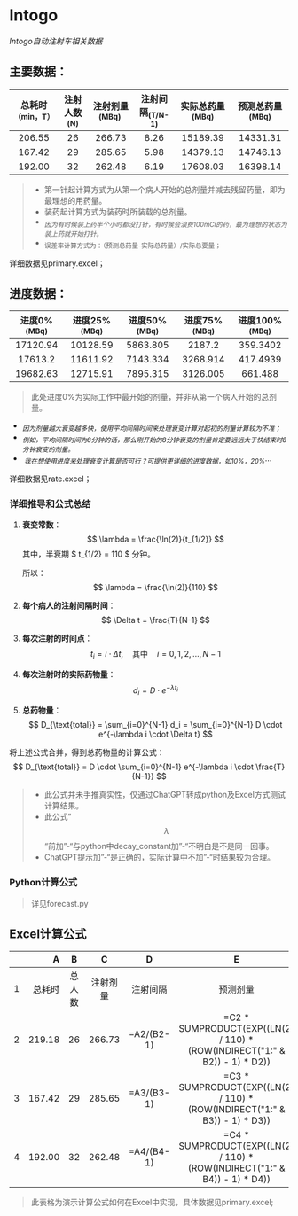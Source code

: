 # Intogo

*Intogo自动注射车相关数据*

## 主要数据：

| 总耗时<sub> （min，T）</sub> | 注射人数<sub>(N)</sub> | 注射剂量<sub>(MBq) </sub> | 注射间隔<sub>(T/N-1)</sub> | 实际总药量<sub>(MBq)</sub> | 预测总药量<sub>(MBq)</sub> |
| :--------------------------: | :--------------------: | :-----------------------: | :------------------------: | :------------------------: | :------------------------: |
|            206.55            |           26           |          266.73           |            8.26            |          15189.39          |          14331.31          |
|            167.42            |           29           |          285.65           |            5.98            |          14379.13          |          14746.13          |
|            192.00            |           32           |          262.48           |            6.19            |          17608.03          |          16398.14          |

>- 第一针起计算方式为从第一个病人开始的总剂量并减去残留药量，即为最理想的用药量。
>- 装药起计算方式为装药时所装载的总剂量。
>- <sub>*因为有时候装上药半个小时都没打针，有时候会浪费100mCi的药，最为理想的状态为装上药就开始打针。*</sub>
>- <sub>误差率计算方式为：（预测总药量-实际总药量）/实际总要量；</sub>

详细数据见primary.excel；



## 进度数据：

| 进度0%<sub>(MBq) </sub> | 进度25%<sub>(MBq) </sub> | 进度50%<sub>(MBq) </sub> | 进度75%<sub>(MBq) </sub> | 进度100%<sub>(MBq) </sub> |
| :---------------------: | :----------------------: | :----------------------: | :----------------------: | :-----------------------: |
|        17120.94         |         10128.59         |         5863.805         |          2187.2          |         359.3402          |
|         17613.2         |         11611.92         |         7143.334         |         3268.914         |         417.4939          |
|        19682.63         |         12715.91         |         7895.315         |         3126.005         |          661.488          |

>此处进度0%为实际工作中最开始的剂量，并非从第一个病人开始的总剂量。  

- <sub>*因为剂量越大衰变越多快，使用平均间隔时间来处理衰变计算对起初的剂量计算较为不准；*</sub>
- <sub>*例如，平均间隔时间为8分钟的话，那么刚开始的8分钟衰变的剂量肯定要远远大于快结束时8分钟衰变的剂量。*</sub>
- <sub> *我在想使用进度来处理衰变计算是否可行？可提供更详细的进度数据，如10%，20%*</sub>...

详细数据见rate.excel；



### 详细推导和公式总结

1. **衰变常数**：
   $$
   \lambda = \frac{\ln(2)}{t_{1/2}}
   $$
   其中，半衰期 $ t_{1/2} = 110 $ 分钟。

   所以：
   $$
   \lambda = \frac{\ln(2)}{110}
   $$

2. **每个病人的注射间隔时间**：
   $$
   \Delta t = \frac{T}{N-1}
   $$

3. **每次注射的时间点**：
   $$
   t_i = i \cdot \Delta t, \quad \text{其中} \quad i = 0, 1, 2, \ldots, N-1
   $$

4. **每次注射时的实际药物量**：
   $$
   d_i = D \cdot e^{-\lambda t_i}
   $$

5. **总药物量**：
   $$
   D_{\text{total}} = \sum_{i=0}^{N-1} d_i = \sum_{i=0}^{N-1} D \cdot e^{-\lambda i \cdot \Delta t}
   $$

将上述公式合并，得到总药物量的计算公式：
$$
D_{\text{total}} = D \cdot \sum_{i=0}^{N-1} e^{-\lambda i \cdot \frac{T}{N-1}}
$$

> - 此公式并未手推真实性，仅通过ChatGPT转成python及Excel方式测试计算结果。
> - 此公式”$$\lambda $$“前加”-“与python中decay_constant加”-“不明白是不是同一回事。
> - ChatGPT提示加”-“是正确的，实际计算中不加”-“时结果较为合理。



### Python计算公式

> 详见forecast.py





## Excel计算公式

|      |      A |   B    |    C     |     D      |                              E                               |
| :--: | -----: | :----: | :------: | :--------: | :----------------------------------------------------------: |
|  1   | 总耗时 | 总人数 | 注射剂量 |  注射间隔  |                           预测剂量                           |
|  2   | 219.18 |   26   |  266.73  | =A2/(B2-1) | =C2 * SUMPRODUCT(EXP((LN(2) / 110) * (ROW(INDIRECT("1:" & B2)) - 1) * D2)) |
|  3   | 167.42 |   29   |  285.65  | =A3/(B3-1) | =C3 * SUMPRODUCT(EXP((LN(2) / 110) * (ROW(INDIRECT("1:" & B3)) - 1) * D3)) |
|  4   | 192.00 |   32   |  262.48  | =A4/(B4-1) | =C4 * SUMPRODUCT(EXP((LN(2) / 110) * (ROW(INDIRECT("1:" & B4)) - 1) * D4)) |



> 此表格为演示计算公式如何在Excel中实现，具体数据见primary.excel;



